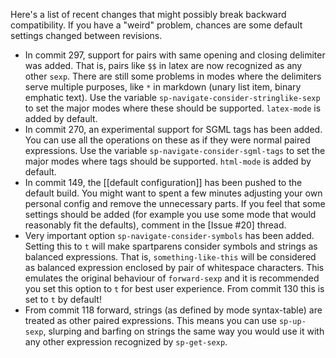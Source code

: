 Here's a list of recent changes that might possibly break backward compatibility. If you have a "weird" problem, chances are some default settings changed between revisions.


* In commit 297, support for pairs with same opening and closing delimiter was added. That is, pairs like `$$` in latex are now recognized as any other `sexp`. There are still some problems in modes where the delimiters serve multiple purposes, like `*` in markdown (unary list item, binary emphatic text). Use the variable `sp-navigate-consider-stringlike-sexp` to set the major modes where these should be supported. `latex-mode` is added by default.
* In commit 270, an experimental support for SGML tags has been added. You can use all the operations on these as if they were normal paired expressions. Use the variable `sp-navigate-consider-sgml-tags` to set the major modes where tags should be supported. `html-mode` is added by default.
* In commit 149, the [[default configuration]] has been pushed to the default build. You might want to spent a few minutes adjusting your own personal config and remove the unnecessary parts. If you feel that some settings should be added (for example you use some mode that would reasonably fit the defaults), comment in the [Issue #20] thread.
* Very important option `sp-navigate-consider-symbols` has been added. Setting this to `t` will make spartparens consider symbols and strings as balanced expressions. That is, `something-like-this` will be considered as balanced expression enclosed by pair of whitespace characters. This emulates the original behaviour of `forward-sexp` and it is recommended you set this option to `t` for best user experience. From commit 130 this is set to `t` by default!
* From commit 118 forward, strings (as defined by mode syntax-table) are treated as other paired expressions. This means you can use `sp-up-sexp`, slurping and barfing on strings the same way you would use it with any other expression recognized by `sp-get-sexp`.
